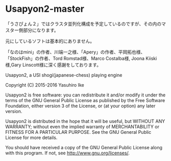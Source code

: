 # Usapyon2-master

「うさぴょん２」ではクラスタ並列化構成を予定しているのですが、その内のマスター側部分になります。

元にしているソフトは基本的にありません。

「なのはmini」の作者、川端一之様、「Apery」の作者、平岡拓也様、 「StockFish」の作者、Tord Romstad様、Marco Costalba様, Joona Kiiski様,Gary Linscott様に深く感謝をしております。

Usapyon2, a USI shogi(japanese-chess) playing engine

Copyright (C) 2015-2016 Yasuhiro Ike

Usapyon2 is free software: you can redistribute it and/or modify it under the terms of the GNU General Public License as published by the Free Software Foundation, either version 3 of the License, or (at your option) any later version.

Usapyon2 is distributed in the hope that it will be useful, but WITHOUT ANY WARRANTY; without even the implied warranty of MERCHANTABILITY or FITNESS FOR A PARTICULAR PURPOSE. See the GNU General Public License for more details.

You should have received a copy of the GNU General Public License along with this program. If not, see http://www.gnu.org/licenses/.
